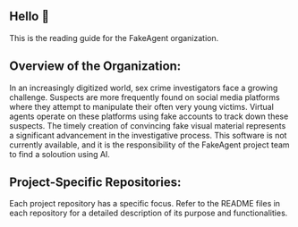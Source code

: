 ## Hello 👋
This is the reading guide for the FakeAgent organization.

## Overview of the Organization:
In an increasingly digitized world, sex crime investigators face a growing challenge. Suspects are more frequently found on social media platforms where they attempt to manipulate their often very young victims. Virtual agents operate on these platforms using fake accounts to track down these suspects. The timely creation of convincing fake visual material represents a significant advancement in the investigative process. This software is not currently available, and it is the responsibility of the FakeAgent project team to find a soloution using AI.

## Project-Specific Repositories:
Each project repository has a specific focus. Refer to the README files in each repository for a detailed description of its purpose and functionalities.
